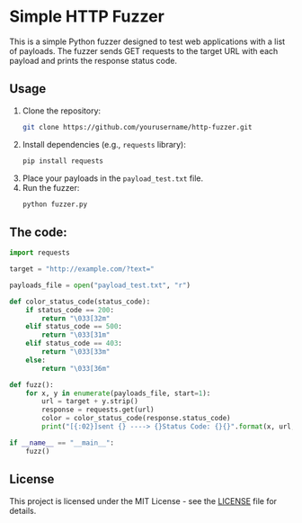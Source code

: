 # Simple HTTP Fuzzer

This is a simple Python fuzzer designed to test web applications with a list of payloads. The fuzzer sends GET requests to the target URL with each payload and prints the response status code.

## Usage

1. Clone the repository:
   ```bash
   git clone https://github.com/yourusername/http-fuzzer.git
   ```
2. Install dependencies (e.g., `requests` library):
   ```bash
   pip install requests
   ```
3. Place your payloads in the `payload_test.txt` file.
4. Run the fuzzer:
   ```bash
   python fuzzer.py
   ```

## The code:

```Python
import requests

target = "http://example.com/?text="

payloads_file = open("payload_test.txt", "r")

def color_status_code(status_code):
    if status_code == 200:
        return "\033[32m"
    elif status_code == 500:
        return "\033[31m"
    elif status_code == 403:
        return "\033[33m"
    else:
        return "\033[36m"

def fuzz():
    for x, y in enumerate(payloads_file, start=1):
        url = target + y.strip()
        response = requests.get(url)
        color = color_status_code(response.status_code)
        print("[{:02}]sent {} ----> {}Status Code: {}{}".format(x, url, color, response.status_code, "\033[0m"))

if __name__ == "__main__":
    fuzz()
```

## License
This project is licensed under the MIT License - see the [LICENSE](LICENSE) file for details.
